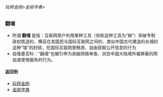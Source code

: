 ###### 玩转金刚>金刚字典>

### 翻墙
- 所谓<strong> 翻墙 </strong>是指：互联网用户利用某种工具（俗称这种工具为“梯”）突破专制政权筑造的、横亘在其国民与国际互联网之间的、类似中国古代建造的长城的这种“墙”的封锁，在国际互联网里畅游、自由获取公开信息的行为
- 自维基百科：“翻墙”也被引申为突破网络审查、浏览中国大陆境外被屏蔽的网站或使用服务的行为。

#### 返回到
- [玩转金刚](https://github.com/a2zitpro/web/blob/master/LadderFree/A.md)
- [金刚字典](https://github.com/a2zitpro/web/blob/master/LadderFree/kkDictionary/KKDictionary.md)


